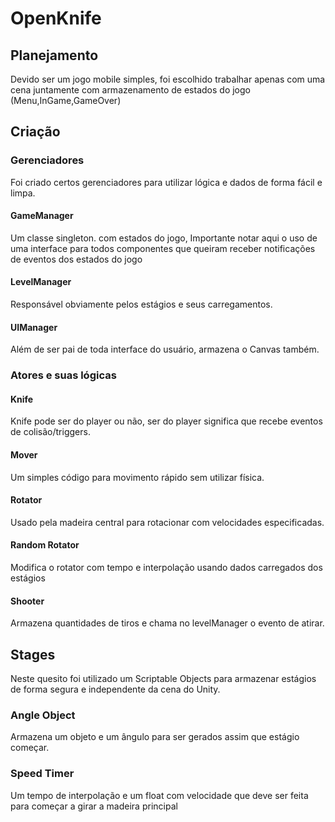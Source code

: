 # OpenKnife

## Planejamento

Devido ser um jogo mobile simples, foi escolhido trabalhar apenas com uma cena juntamente com armazenamento de estados do jogo (Menu,InGame,GameOver)

## Criação

### Gerenciadores
Foi criado certos gerenciadores para utilizar lógica e dados de forma fácil e limpa.
#### GameManager 
Um classe singleton. com estados do jogo, Importante notar aqui o uso de uma interface para todos componentes que queiram receber notificações de eventos dos estados do jogo
#### LevelManager
Responsável obviamente pelos estágios e seus carregamentos.
#### UIManager
Além de ser pai de toda interface do usuário, armazena o Canvas também.


### Atores e suas lógicas

#### Knife
Knife pode ser do player ou não, ser do player significa que recebe eventos de colisão/triggers.
#### Mover
Um simples código para movimento rápido sem utilizar física.
#### Rotator
Usado pela madeira central para rotacionar com velocidades especificadas.
#### Random Rotator
Modifica o rotator com tempo e interpolação usando dados carregados dos estágios
#### Shooter
Armazena quantidades de tiros e chama no levelManager o evento de atirar.


## Stages

Neste quesito foi utilizado um Scriptable Objects para armazenar estágios de forma segura e independente da cena do Unity.

### Angle Object
Armazena um objeto e um ângulo para ser gerados assim que estágio começar.
### Speed Timer
Um tempo de interpolação e um float com velocidade que deve ser feita para começar a girar a madeira principal
